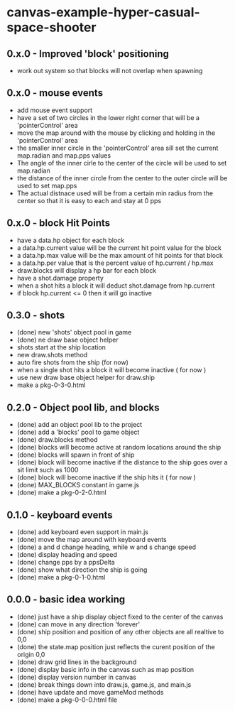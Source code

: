 # canvas-example-hyper-casual-space-shooter

## 0.x.0 - Improved 'block' positioning
* work out system so that blocks will not overlap when spawning

## 0.x.0 - mouse events
* add mouse event support
* have a set of two circles in the lower right corner that will be a 'pointerControl' area
* move the map around with the mouse by clicking and holding in the 'pointerControl' area
* the smaller inner circle in the 'pointerControl' area sill set the current map.radian and map.pps values
* The angle of the inner cirle to the center of the circle will be used to set map.radian
* the distance of the inner circle from the center to the outer circle will be used to set map.pps
* The actual distnace used will be from a certain min radius from the center so that it is easy to each and stay at 0 pps

## 0.x.0 - block Hit Points
* have a data.hp object for each block
* a data.hp.current value will be the current hit point value for the block
* a data.hp.max value will be the max amount of hit points for that block
* a data.hp.per value that is the percent value of hp.current / hp.max
* draw.blocks will display a hp bar for each block
* have a shot.damage property
* when a shot hits a block it will deduct shot.damage from hp.current
* if block hp.current <= 0 then it will go inactive

## 0.3.0 - shots
* (done) new 'shots' object pool in game
* (done) ne draw base object helper
* shots start at the ship location
* new draw.shots method
* auto fire shots from the ship (for now)
* when a single shot hits a block it will become inactive ( for now )
* use new draw base object helper for draw.ship
* make a pkg-0-3-0.html

## 0.2.0 - Object pool lib, and blocks
* (done) add an object pool lib to the project
* (done) add a 'blocks' pool to game object
* (done) draw.blocks method
* (done) blocks will become active at random locations around the ship
* (done) blocks will spawn in front of ship
* (done) block will become inactive if the distance to the ship goes over a sit limit such as 1000
* (done) block will become inactive if the ship hits it ( for now )
* (done) MAX_BLOCKS constant in game.js
* (done) make a pkg-0-2-0.html

## 0.1.0 - keyboard events
* (done) add keyboard even support in main.js
* (done) move the map around with keyboard events
* (done) a and d change heading, while w and s change speed
* (done) display heading and speed
* (done) change pps by a ppsDelta
* (done) show what direction the ship is going
* (done) make a pkg-0-1-0.html

## 0.0.0 - basic idea working
* (done) just have a ship display object fixed to the center of the canvas
* (done) can move in any direction 'forever'
* (done) ship position and position of any other objects are all realtive to 0,0
* (done) the state.map position just reflects the curent position of the origin 0,0
* (done) draw grid lines in the background
* (done) display basic info in the canvas such as map position
* (done) display version number in canvas
* (done) break things down into draw.js, game.js, and main.js
* (done) have update and move gameMod methods
* (done) make a pkg-0-0-0.html file